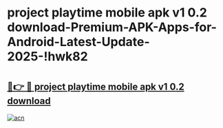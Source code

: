 # project playtime mobile apk v1 0.2 download-Premium-APK-Apps-for-Android-Latest-Update-2025-!hwk82

# <h2><a href="https://googleone.com">🔗👉 🔴 project playtime mobile apk v1 0.2 download</a></h2>

[![acn](https://github.com/user-attachments/assets/0f9c940e-d8b0-45ae-aac7-cd30a18b3e1c)](https://googleone.com)


